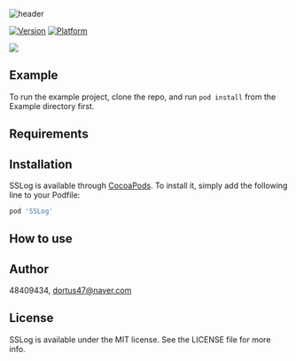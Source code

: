
![header](https://capsule-render.vercel.app/api?&fontColor=4b3621&animation=fadeIn&type=waving&height=300&color=cbb199&text=SSLog&fontSize=70&fontAlignY=40&desc=SSLog%20is%20Simple%20Swift%20Log%20library.)



[![Version](https://img.shields.io/cocoapods/v/SSLog.svg?style=flat)](https://cocoapods.org/pods/SSLog)
[![Platform](https://img.shields.io/cocoapods/p/SSLog.svg?style=flat)](https://cocoapods.org/pods/SSLog)

<img src="https://img.shields.io/badge/Swift-FA7343?style=flat-square&logo=Swift&logoColor=white"/></a>

## Example

To run the example project, clone the repo, and run `pod install` from the Example directory first.

## Requirements

## Installation

SSLog is available through [CocoaPods](https://cocoapods.org). To install
it, simply add the following line to your Podfile:

```ruby
pod 'SSLog'
```

## How to use



## Author

48409434, dortus47@naver.com

## License

SSLog is available under the MIT license. See the LICENSE file for more info.
